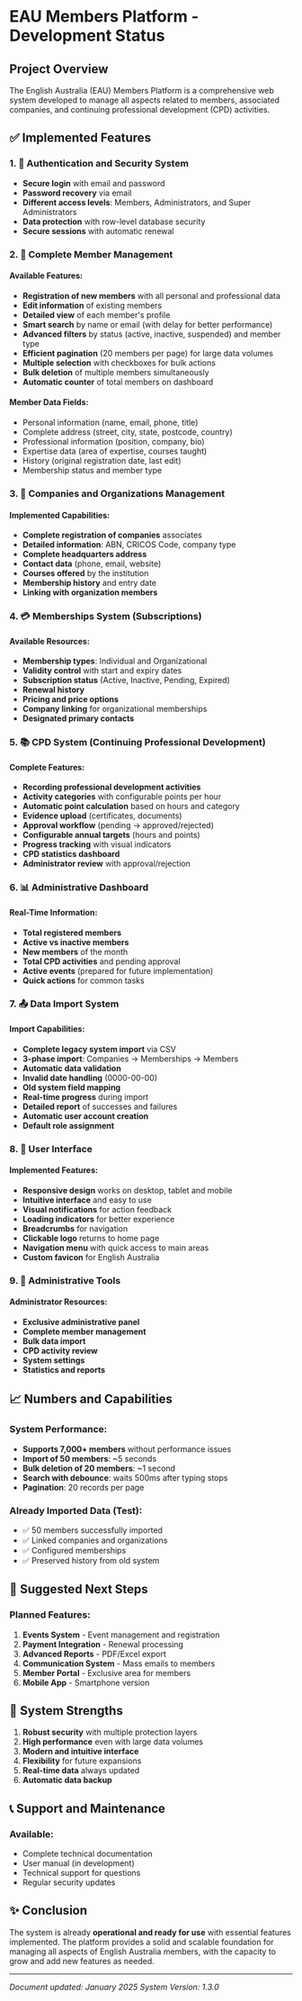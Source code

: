 # EAU Members Platform - Development Status

## Project Overview

The English Australia (EAU) Members Platform is a comprehensive web system developed to manage all aspects related to members, associated companies, and continuing professional development (CPD) activities.

## ✅ Implemented Features

### 1. 🔐 Authentication and Security System
- **Secure login** with email and password
- **Password recovery** via email
- **Different access levels**: Members, Administrators, and Super Administrators
- **Data protection** with row-level database security
- **Secure sessions** with automatic renewal

### 2. 👥 Complete Member Management

#### Available Features:
- **Registration of new members** with all personal and professional data
- **Edit information** of existing members
- **Detailed view** of each member's profile
- **Smart search** by name or email (with delay for better performance)
- **Advanced filters** by status (active, inactive, suspended) and member type
- **Efficient pagination** (20 members per page) for large data volumes
- **Multiple selection** with checkboxes for bulk actions
- **Bulk deletion** of multiple members simultaneously
- **Automatic counter** of total members on dashboard

#### Member Data Fields:
- Personal information (name, email, phone, title)
- Complete address (street, city, state, postcode, country)
- Professional information (position, company, bio)
- Expertise data (area of expertise, courses taught)
- History (original registration date, last edit)
- Membership status and member type

### 3. 🏢 Companies and Organizations Management

#### Implemented Capabilities:
- **Complete registration of companies** associates
- **Detailed information**: ABN, CRICOS Code, company type
- **Complete headquarters address**
- **Contact data** (phone, email, website)
- **Courses offered** by the institution
- **Membership history** and entry date
- **Linking with organization members**

### 4. 💳 Memberships System (Subscriptions)

#### Available Resources:
- **Membership types**: Individual and Organizational
- **Validity control** with start and expiry dates
- **Subscription status** (Active, Inactive, Pending, Expired)
- **Renewal history**
- **Pricing and price options**
- **Company linking** for organizational memberships
- **Designated primary contacts**

### 5. 📚 CPD System (Continuing Professional Development)

#### Complete Features:
- **Recording professional development activities**
- **Activity categories** with configurable points per hour
- **Automatic point calculation** based on hours and category
- **Evidence upload** (certificates, documents)
- **Approval workflow** (pending → approved/rejected)
- **Configurable annual targets** (hours and points)
- **Progress tracking** with visual indicators
- **CPD statistics dashboard**
- **Administrator review** with approval/rejection

### 6. 📊 Administrative Dashboard

#### Real-Time Information:
- **Total registered members**
- **Active vs inactive members**
- **New members** of the month
- **Total CPD activities** and pending approval
- **Active events** (prepared for future implementation)
- **Quick actions** for common tasks

### 7. 📤 Data Import System

#### Import Capabilities:
- **Complete legacy system import** via CSV
- **3-phase import**: Companies → Memberships → Members
- **Automatic data validation**
- **Invalid date handling** (0000-00-00)
- **Old system field mapping**
- **Real-time progress** during import
- **Detailed report** of successes and failures
- **Automatic user account creation**
- **Default role assignment**

### 8. 🎨 User Interface

#### Implemented Features:
- **Responsive design** works on desktop, tablet and mobile
- **Intuitive interface** and easy to use
- **Visual notifications** for action feedback
- **Loading indicators** for better experience
- **Breadcrumbs** for navigation
- **Clickable logo** returns to home page
- **Navigation menu** with quick access to main areas
- **Custom favicon** for English Australia

### 9. 🔧 Administrative Tools

#### Administrator Resources:
- **Exclusive administrative panel**
- **Complete member management**
- **Bulk data import**
- **CPD activity review**
- **System settings**
- **Statistics and reports**

## 📈 Numbers and Capabilities

### System Performance:
- **Supports 7,000+ members** without performance issues
- **Import of 50 members**: ~5 seconds
- **Bulk deletion of 20 members**: ~1 second
- **Search with debounce**: waits 500ms after typing stops
- **Pagination**: 20 records per page

### Already Imported Data (Test):
- ✅ 50 members successfully imported
- ✅ Linked companies and organizations
- ✅ Configured memberships
- ✅ Preserved history from old system

## 🚀 Suggested Next Steps

### Planned Features:
1. **Events System** - Event management and registration
2. **Payment Integration** - Renewal processing
3. **Advanced Reports** - PDF/Excel export
4. **Communication System** - Mass emails to members
5. **Member Portal** - Exclusive area for members
6. **Mobile App** - Smartphone version

## 💪 System Strengths

1. **Robust security** with multiple protection layers
2. **High performance** even with large data volumes
3. **Modern and intuitive interface**
4. **Flexibility** for future expansions
5. **Real-time data** always updated
6. **Automatic data backup**

## 📞 Support and Maintenance

### Available:
- Complete technical documentation
- User manual (in development)
- Technical support for questions
- Regular security updates

## ✨ Conclusion

The system is already **operational and ready for use** with essential features implemented. The platform provides a solid and scalable foundation for managing all aspects of English Australia members, with the capacity to grow and add new features as needed.

---

*Document updated: January 2025*
*System Version: 1.3.0*